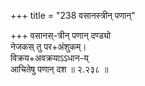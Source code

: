 +++
title = "238 वसानस्त्रीन् पणान्"

+++
वसानस्-त्रीन् पणान् दण्ड्यो  
नेजकस् तु पर+अंशुकम्।  
विक्रय+अवक्रयाऽऽधान-य्  
आचितेषु पणान् दश  ॥ २.२३८ ॥